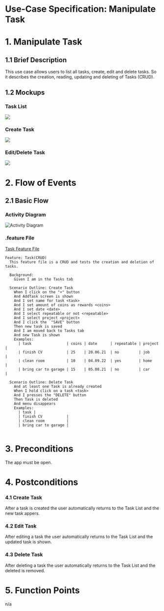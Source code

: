 # Use-Case Specification: Manipulate Task

# 1. Manipulate Task

## 1.1 Brief Description
This use case allows users to list all tasks, create, edit and delete tasks. So it describes the creation, reading, updating and deleting of Tasks (CRUD).




## 1.2 Mockups
### Task List
![](PNGs/Task-List.png)
### Create Task
![](PNGs/Task-Create.png)
### Edit/Delete Task
![](PNGs/Task-menu.png)



# 2. Flow of Events

## 2.1 Basic Flow

### Activity Diagram

![Activity Diagram](PNGs/AC_Add_Task.png)

### .feature File

[Task Feature File](https://github.com/rbnsch/Work2Play/blob/master/app/src/androidTest/assets/features/task.feature)

``` feature
Feature: Task(CRUD)
  This feature file is a CRUD and tests the creation and deletion of tasks.

  Background:
    Given I am in the Tasks tab

  Scenario Outline: Create Task
    When I click on the "+" button
    And AddTask screen is shown
    And I set name for task <task>
    And I set amount of coins as rewards <coins>
    And I set date <date>
    And I select repeatable or not <repeatable>
    And I select project <project>
    And I click the  "SAVE" button
    Then new task is saved
    And I am moved back to Tasks tab
    And new Task is shown
    Examples:
      | task                | coins | date      | repeatable | project |
      | finish CV           | 25    | 20.06.21  | no         | job     |
      | clean room          | 10    | 04.09.22  | yes        | home    |
      | bring car to garage | 15    | 05.08.21  | no         | car     |

  Scenario Outline: Delete Task
    And at least one Task is already created
    When I hold click on a task <task>
    And I presses the "DELETE" button
    Then Task is deleted
    And menu disappears
    Examples:
      | task |
      | finish CV           |
      | clean room          |
      | bring car to garage |


```





# 3. Preconditions

The app must be open.

# 4. Postconditions

### 4.1 Create Task
After a task is created the user automatically returns to the Task List and the new task appers.
### 4.2 Edit Task
After editing a task the user automatically returns to the Task List and the updated task is shown.
### 4.3 Delete Task
After deleting a task the user automatically returns to the Task List and the deleted is removed.

# 5. Function Points
n/a
